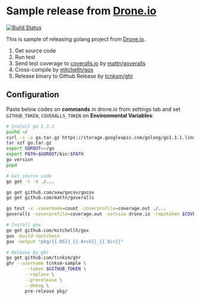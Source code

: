 Sample release from [Drone.io](https://drone.io/)
====

[![Build Status](https://drone.io/github.com/tcnksm-sample/drone-golang/status.png)](https://drone.io/github.com/tcnksm-sample/drone-golang/latest)

This is sample of releasing golang project from [Drone.io](https://drone.io/).

1. Get source code
1. Run test
1. Send test coverage to [coveralls.io](https://coveralls.io/) by [mattn/goveralls](https://github.com/mattn/goveralls)
1. Cross-compile by [mitchellh/gox](https://github.com/mitchellh/gox)
1. Release binary to Github Release by [tcnksm/ghr](https://github.com/tcnksm/ghr)

## Configuration

Paste below codes on **commands** in drone.io from settings tab and set `GITHUB_TOKEN`, `COVERALLS_TOKEN` on **Environmental Variables**:

```bash
# Install go 1.3.1
pushd ~/
curl -s -o go.tar.gz https://storage.googleapis.com/golang/go1.3.1.linux-amd64.tar.gz
tar xzf go.tar.gz
export GOROOT=~/go
export PATH=$GOROOT/bin:$PATH
go version
popd

# Get source code
go get -t -d ./...

go get github.com/axw/gocov/gocov
go get github.com/mattn/goveralls

go test -v -covermode=count -coverprofile=coverage.out ./...
goveralls -coverprofile=coverage.out -service drone.io -repotoken $COVERALLS_TOKEN

# Install gox
go get github.com/mitchellh/gox
gox -build-toolchain
gox -output "pkg/{{.OS}}_{{.Arch}}_{{.Dir}}"

# Release by ghr
go get github.com/tcnksm/ghr
ghr --username tcnksm-sample \
       --token $GITHUB_TOKEN \
       --replace \
       --prerelease \
       --debug \
       pre-release pkg/                                   
```

